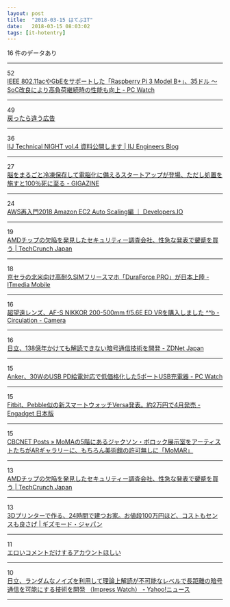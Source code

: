 ```yaml
---
layout: post
title:  "2018-03-15 はてぶIT"
date:   2018-03-15 08:03:02
tags: [it-hotentry]
---
```

16 件のデータあり

<hr><div class="row">
<div class="col-1"><span class="badge badge-pill badge-success h2">52</span></div>
<div class="col-11"><a href='https://pc.watch.impress.co.jp/docs/news/1111558.html' target='_blank'>IEEE 802.11acやGbEをサポートした「Raspberry Pi 3 Model B+」、35ドル ～SoC改良により高負荷継続時の性能も向上 - PC Watch</a></div>
</div>
<hr>
<div class="row">
<div class="col-1"><span class="badge badge-pill badge-success h2">49</span></div>
<div class="col-11"><a href='https://anond.hatelabo.jp/20180314150013' target='_blank'>戻ったら違う広告</a></div>
</div>
<hr>
<div class="row">
<div class="col-1"><span class="badge badge-pill badge-success h2">36</span></div>
<div class="col-11"><a href='http://eng-blog.iij.ad.jp/archives/1523' target='_blank'>IIJ Technical NIGHT vol.4 資料公開します | IIJ Engineers Blog</a></div>
</div>
<hr>
<div class="row">
<div class="col-1"><span class="badge badge-pill badge-success h2">27</span></div>
<div class="col-11"><a href='https://gigazine.net/news/20180314-brain-preserved-with-asc/' target='_blank'>脳をまるごと冷凍保存して電脳化に備えるスタートアップが登場、ただし処置を施すと100％死に至る - GIGAZINE</a></div>
</div>
<hr>
<div class="row">
<div class="col-1"><span class="badge badge-pill badge-success h2">24</span></div>
<div class="col-11"><a href='https://dev.classmethod.jp/cloud/aws/2018-aws-re-entering-autoscaling/' target='_blank'>AWS再入門2018 Amazon EC2 Auto Scaling編 ｜ Developers.IO</a></div>
</div>
<hr>
<div class="row">
<div class="col-1"><span class="badge badge-pill badge-success h2">19</span></div>
<div class="col-11"><a href='http://jp.techcrunch.com/2018/03/14/2018-03-13-security-researchers-find-flaws-in-amd-chips-but-raise-eyebrows-with-rushed-disclosure/' target='_blank'>AMDチップの欠陥を発見したセキュリティー調査会社、性急な発表で顰蹙を買う | TechCrunch Japan</a></div>
</div>
<hr>
<div class="row">
<div class="col-1"><span class="badge badge-pill badge-success h2">18</span></div>
<div class="col-11"><a href='http://www.itmedia.co.jp/mobile/articles/1803/14/news137.html' target='_blank'>京セラの北米向け高耐久SIMフリースマホ「DuraForce PRO」が日本上陸 - ITmedia Mobile</a></div>
</div>
<hr>
<div class="row">
<div class="col-1"><span class="badge badge-pill badge-success h2">16</span></div>
<div class="col-11"><a href='http://tatsumo77.hatenablog.com/entry/2018/03/14/190310' target='_blank'>超望遠レンズ、AF-S NIKKOR 200-500mm f/5.6E ED VRを購入しました ^^b - Circulation - Camera</a></div>
</div>
<hr>
<div class="row">
<div class="col-1"><span class="badge badge-pill badge-success h2">16</span></div>
<div class="col-11"><a href='https://japan.zdnet.com/article/35116104/' target='_blank'>日立、138億年かけても解読できない暗号通信技術を開発 - ZDNet Japan</a></div>
</div>
<hr>
<div class="row">
<div class="col-1"><span class="badge badge-pill badge-success h2">15</span></div>
<div class="col-11"><a href='https://pc.watch.impress.co.jp/docs/news/1111661.html' target='_blank'>Anker、30WのUSB PD給電対応で低価格化した5ポートUSB充電器 - PC Watch</a></div>
</div>
<hr>
<div class="row">
<div class="col-1"><span class="badge badge-pill badge-success h2">15</span></div>
<div class="col-11"><a href='https://japanese.engadget.com/2018/03/14/fitbit-pebble-versa-2-4/' target='_blank'>Fitbit、Pebble似の新スマートウォッチVersa発表。約2万円で4月発売 - Engadget 日本版</a></div>
</div>
<hr>
<div class="row">
<div class="col-1"><span class="badge badge-pill badge-success h2">15</span></div>
<div class="col-11"><a href='http://www.cbc-net.com/posts/2018/03/14/momar/' target='_blank'>CBCNET Posts » MoMAの5階にあるジャクソン・ポロック展示室をアーティストたちがARギャラリーに、もちろん美術館の許可無しに「MoMAR」</a></div>
</div>
<hr>
<div class="row">
<div class="col-1"><span class="badge badge-pill badge-success h2">13</span></div>
<div class="col-11"><a href='https://jp.techcrunch.com/2018/03/14/2018-03-13-security-researchers-find-flaws-in-amd-chips-but-raise-eyebrows-with-rushed-disclosure/' target='_blank'>AMDチップの欠陥を発見したセキュリティー調査会社、性急な発表で顰蹙を買う | TechCrunch Japan</a></div>
</div>
<hr>
<div class="row">
<div class="col-1"><span class="badge badge-pill badge-success h2">13</span></div>
<div class="col-11"><a href='https://www.gizmodo.jp/2018/03/3d-print-house-24hrs.html' target='_blank'>3Dプリンターで作る、24時間で建つお家。お値段100万円ほど、コストもセンスも良さげ | ギズモード・ジャパン</a></div>
</div>
<hr>
<div class="row">
<div class="col-1"><span class="badge badge-pill badge-success h2">11</span></div>
<div class="col-11"><a href='https://anond.hatelabo.jp/20180314202814' target='_blank'>エロいコメントだけするアカウントほしい</a></div>
</div>
<hr>
<div class="row">
<div class="col-1"><span class="badge badge-pill badge-success h2">10</span></div>
<div class="col-11"><a href='https://headlines.yahoo.co.jp/hl?a=20180314-00000007-impress-sci' target='_blank'>日立、ランダムなノイズを利用して理論上解読が不可能なレベルで長距離の暗号通信を可能にする技術を開発 （Impress Watch） - Yahoo!ニュース</a></div>
</div>
<hr>
